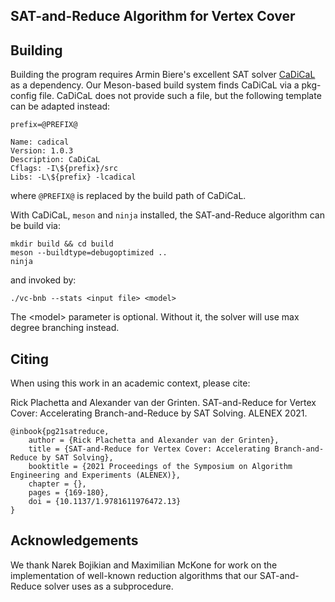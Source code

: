 ## SAT-and-Reduce Algorithm for Vertex Cover

## Building

Building the program requires Armin Biere's excellent SAT solver [CaDiCaL](https://github.com/arminbiere/cadical) as a dependency. Our Meson-based build system finds CaDiCaL via a pkg-config file. CaDiCaL does not provide such a file, but the following template can be adapted instead:


```
prefix=@PREFIX@

Name: cadical
Version: 1.0.3
Description: CaDiCaL
Cflags: -I\${prefix}/src
Libs: -L\${prefix} -lcadical
```
where `@PREFIX@` is replaced by the build path of CaDiCaL.

With CaDiCaL, `meson` and `ninja` installed, the SAT-and-Reduce algorithm can be build via:

```
mkdir build && cd build
meson --buildtype=debugoptimized ..
ninja
```

and invoked by:

```
./vc-bnb --stats <input file> <model>
```

The \<model\> parameter is optional. Without it, the solver will use max degree branching instead.

## Citing

When using this work in an academic context, please cite:

Rick Plachetta and Alexander van der Grinten. SAT-and-Reduce for Vertex Cover: Accelerating Branch-and-Reduce by SAT Solving. ALENEX 2021.

```
@inbook{pg21satreduce,
	author = {Rick Plachetta and Alexander van der Grinten},
	title = {SAT-and-Reduce for Vertex Cover: Accelerating Branch-and-Reduce by SAT Solving},
	booktitle = {2021 Proceedings of the Symposium on Algorithm Engineering and Experiments (ALENEX)},
	chapter = {},
	pages = {169-180},
	doi = {10.1137/1.9781611976472.13}
}
```

## Acknowledgements

We thank Narek Bojikian and Maximilian McKone for work on the implementation of well-known reduction algorithms that our SAT-and-Reduce solver uses as a subprocedure.
